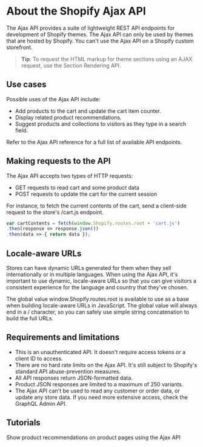 
# About the Shopify Ajax API

The Ajax API provides a suite of lightweight REST API endpoints for development of Shopify themes. The Ajax API can only be used by themes that are hosted by Shopify. You can't use the Ajax API on a Shopify custom storefront.

> **Tip**: To request the HTML markup for theme sections using an AJAX request, use the Section Rendering API.

## Use cases

Possible uses of the Ajax API include:

- Add products to the cart and update the cart item counter.
- Display related product recommendations.
- Suggest products and collections to visitors as they type in a search field.

Refer to the Ajax API reference for a full list of available API endpoints.

## Making requests to the API

The Ajax API accepts two types of HTTP requests:

- GET requests to read cart and some product data
- POST requests to update the cart for the current session

For instance, to fetch the current contents of the cart, send a client-side request to the store's /cart.js endpoint.

```javascript
var cartContents = fetch(window.Shopify.routes.root + 'cart.js')
.then(response => response.json())
.then(data => { return data });
```

## Locale-aware URLs

Stores can have dynamic URLs generated for them when they sell internationally or in multiple languages. When using the Ajax API, it's important to use dynamic, locale-aware URLs so that you can give visitors a consistent experience for the language and country that they've chosen.

The global value window.Shopify.routes.root is available to use as a base when building locale-aware URLs in JavaScript. The global value will always end in a / character, so you can safely use simple string concatenation to build the full URLs.

## Requirements and limitations

- This is an unauthenticated API. It doesn't require access tokens or a client ID to access.
- There are no hard rate limits on the Ajax API. It's still subject to Shopify's standard API abuse-prevention measures.
- All API responses return JSON-formatted data.
- Product JSON responses are limited to a maximum of 250 variants.
- The Ajax API can't be used to read any customer or order data, or update any store data. If you need more extensive access, check the GraphQL Admin API.

## Tutorials

Show product recommendations on product pages using the Ajax API
